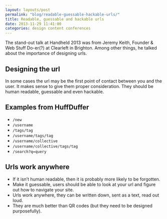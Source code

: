 ```yaml
---
layout: layouts/post
permalink: "blog/readable-guessable-hackable-urls/"
title: Readable, guessable and hackable urls
date: 2013-11-29 11:41:00  
categories: design content conferences
---
```


The stand-out talk at Handheld 2013 was from Jeremy Keith, Founder & Web Stuff Do-er(?) at Clearleft in Brighton. Among other things, he talked about the importance of designing urls.

## Designing the url

In some cases the url may be the first point of contact between you and the user. It makes sense to give them proper consideration. They should be human readable, guessable and even hackable.

## Examples from HuffDuffer

- `/new`
- `/username`
- `/tags/tag`
- `/username/tags/tag`
- `/username/collective`
- `/username/collective/tags/tag`
- `/search?q=query`

## Urls work anywhere

- If it isn’t human readable, then it is probably more likely to be forgotten.
- Make it guessable, users should be able to look at your url and figure out how to navigate your site.
- Urls work anywhere, they can be written down, sent as a text, read out loud.
- They are much better than QR codes (but they need to be designed purposefully).
